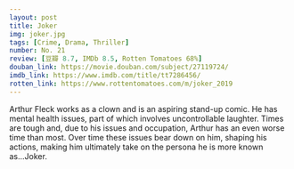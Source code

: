 ```yaml
---
layout: post 
title: Joker
img: joker.jpg
tags: [Crime, Drama, Thriller]
number: No. 21
review: [豆瓣 8.7, IMDb 8.5, Rotten Tomatoes 68%]
douban_link: https://movie.douban.com/subject/27119724/
imdb_link: https://www.imdb.com/title/tt7286456/
rotten_link: https://www.rottentomatoes.com/m/joker_2019
---
```


Arthur Fleck works as a clown and is an aspiring stand-up comic. He has mental health issues, part of which involves uncontrollable laughter. Times are tough and, due to his issues and occupation, Arthur has an even worse time than most. Over time these issues bear down on him, shaping his actions, making him ultimately take on the persona he is more known as...Joker.